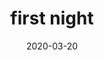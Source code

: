 ---
title: first night
game: new_horizons
layout: photo-grid
date: 2020-03-20
theme: new_horizons
---